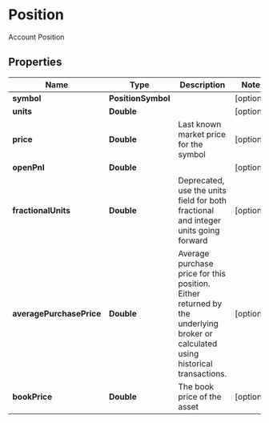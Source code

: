 

# Position

Account Position

## Properties

| Name | Type | Description | Notes |
|------------ | ------------- | ------------- | -------------|
|**symbol** | **PositionSymbol** |  |  [optional] |
|**units** | **Double** |  |  [optional] |
|**price** | **Double** | Last known market price for the symbol |  [optional] |
|**openPnl** | **Double** |  |  [optional] |
|**fractionalUnits** | **Double** | Deprecated, use the units field for both fractional and integer units going forward |  [optional] |
|**averagePurchasePrice** | **Double** | Average purchase price for this position. Either returned by the underlying broker or calculated using historical transactions. |  [optional] |
|**bookPrice** | **Double** | The book price of the asset |  [optional] |



